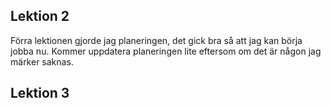 ## Lektion 2
Förra lektionen gjorde jag planeringen, det gick bra så att jag kan börja jobba nu. Kommer uppdatera planeringen lite eftersom om det är någon jag märker saknas.
## Lektion 3
